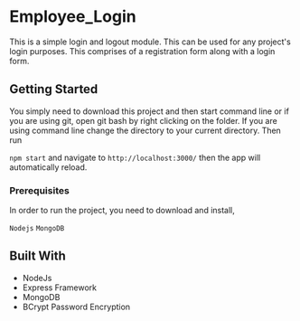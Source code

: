 # Employee_Login
This is a simple login and logout module. This can be used for any project's login purposes. This comprises of a registration form along with a login form. 

## Getting Started
You simply need to download this project and then start command line or if you are using git, open git bash by right clicking on the folder. If you are using command line change the directory to your current directory. Then run

`npm start`
and navigate to `http://localhost:3000/` then the app will automatically reload.

### Prerequisites
In order to run the project, you need to download and install,

``
Nodejs
``
``
MongoDB
``
## Built With
- NodeJs
- Express Framework
- MongoDB
- BCrypt Password Encryption
